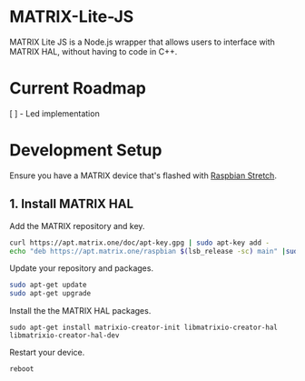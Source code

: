 # MATRIX-Lite-JS
 MATRIX Lite JS is a Node.js wrapper that allows users to interface with MATRIX HAL, without having to code in C++.

# Current Roadmap
[ ] - Led implementation

# Development Setup
Ensure you have a MATRIX device that's flashed with [Raspbian Stretch](https://www.raspberrypi.org/blog/raspbian-stretch/).

## 1. Install MATRIX HAL
Add the MATRIX repository and key.
```bash
curl https://apt.matrix.one/doc/apt-key.gpg | sudo apt-key add -
echo "deb https://apt.matrix.one/raspbian $(lsb_release -sc) main" |sudo tee /etc/apt/sources.list.d/matrixlabs.list
```
Update your repository and packages.
```bash
sudo apt-get update
sudo apt-get upgrade
```
Install the the MATRIX HAL packages.
```
sudo apt-get install matrixio-creator-init libmatrixio-creator-hal libmatrixio-creator-hal-dev
```
Restart your device.
```bash
reboot
```